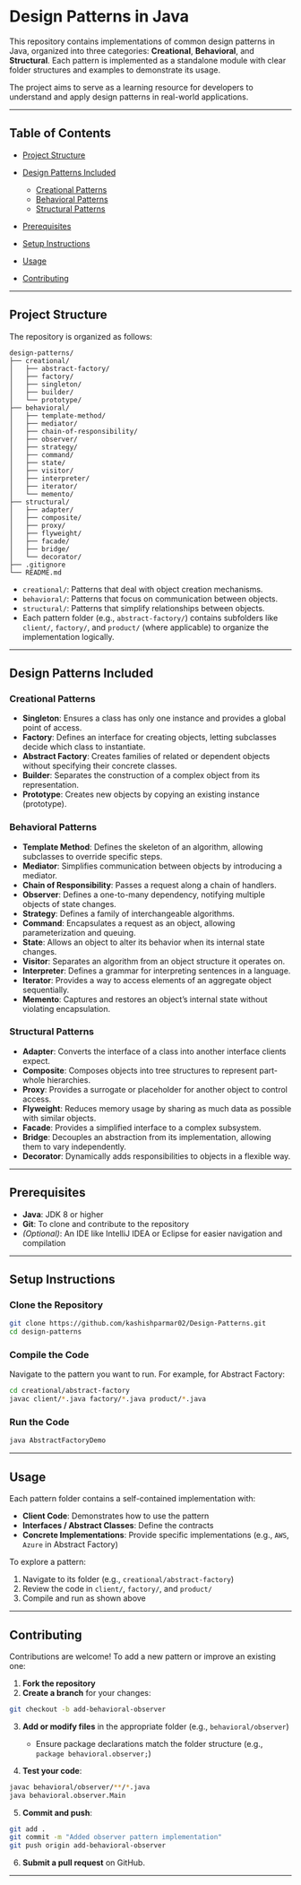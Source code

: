 # Design Patterns in Java

This repository contains implementations of common design patterns in Java, organized into three categories: **Creational**, **Behavioral**, and **Structural**. Each pattern is implemented as a standalone module with clear folder structures and examples to demonstrate its usage.

The project aims to serve as a learning resource for developers to understand and apply design patterns in real-world applications.

---

## Table of Contents

* [Project Structure](#project-structure)
* [Design Patterns Included](#design-patterns-included)

  * [Creational Patterns](#creational-patterns)
  * [Behavioral Patterns](#behavioral-patterns)
  * [Structural Patterns](#structural-patterns)
* [Prerequisites](#prerequisites)
* [Setup Instructions](#setup-instructions)
* [Usage](#usage)
* [Contributing](#contributing)

---

## Project Structure

The repository is organized as follows:

```
design-patterns/
├── creational/
│   ├── abstract-factory/
│   ├── factory/
│   ├── singleton/
│   ├── builder/
│   └── prototype/
├── behavioral/
│   ├── template-method/
│   ├── mediator/
│   ├── chain-of-responsibility/
│   ├── observer/
│   ├── strategy/
│   ├── command/
│   ├── state/
│   ├── visitor/
│   ├── interpreter/
│   ├── iterator/
│   └── memento/
├── structural/
│   ├── adapter/
│   ├── composite/
│   ├── proxy/
│   ├── flyweight/
│   ├── facade/
│   ├── bridge/
│   └── decorator/
├── .gitignore
└── README.md
```

* `creational/`: Patterns that deal with object creation mechanisms.
* `behavioral/`: Patterns that focus on communication between objects.
* `structural/`: Patterns that simplify relationships between objects.
* Each pattern folder (e.g., `abstract-factory/`) contains subfolders like `client/`, `factory/`, and `product/` (where applicable) to organize the implementation logically.

---

## Design Patterns Included

### Creational Patterns

* **Singleton**: Ensures a class has only one instance and provides a global point of access.
* **Factory**: Defines an interface for creating objects, letting subclasses decide which class to instantiate.
* **Abstract Factory**: Creates families of related or dependent objects without specifying their concrete classes.
* **Builder**: Separates the construction of a complex object from its representation.
* **Prototype**: Creates new objects by copying an existing instance (prototype).

### Behavioral Patterns

* **Template Method**: Defines the skeleton of an algorithm, allowing subclasses to override specific steps.
* **Mediator**: Simplifies communication between objects by introducing a mediator.
* **Chain of Responsibility**: Passes a request along a chain of handlers.
* **Observer**: Defines a one-to-many dependency, notifying multiple objects of state changes.
* **Strategy**: Defines a family of interchangeable algorithms.
* **Command**: Encapsulates a request as an object, allowing parameterization and queuing.
* **State**: Allows an object to alter its behavior when its internal state changes.
* **Visitor**: Separates an algorithm from an object structure it operates on.
* **Interpreter**: Defines a grammar for interpreting sentences in a language.
* **Iterator**: Provides a way to access elements of an aggregate object sequentially.
* **Memento**: Captures and restores an object’s internal state without violating encapsulation.

### Structural Patterns

* **Adapter**: Converts the interface of a class into another interface clients expect.
* **Composite**: Composes objects into tree structures to represent part-whole hierarchies.
* **Proxy**: Provides a surrogate or placeholder for another object to control access.
* **Flyweight**: Reduces memory usage by sharing as much data as possible with similar objects.
* **Facade**: Provides a simplified interface to a complex subsystem.
* **Bridge**: Decouples an abstraction from its implementation, allowing them to vary independently.
* **Decorator**: Dynamically adds responsibilities to objects in a flexible way.

---

## Prerequisites

* **Java**: JDK 8 or higher
* **Git**: To clone and contribute to the repository
* *(Optional)*: An IDE like IntelliJ IDEA or Eclipse for easier navigation and compilation

---

## Setup Instructions

### Clone the Repository

```bash
git clone https://github.com/kashishparmar02/Design-Patterns.git
cd design-patterns
```

### Compile the Code

Navigate to the pattern you want to run. For example, for Abstract Factory:

```bash
cd creational/abstract-factory
javac client/*.java factory/*.java product/*.java
```

### Run the Code

```bash
java AbstractFactoryDemo
```

---

## Usage

Each pattern folder contains a self-contained implementation with:

* **Client Code**: Demonstrates how to use the pattern
* **Interfaces / Abstract Classes**: Define the contracts
* **Concrete Implementations**: Provide specific implementations (e.g., `AWS`, `Azure` in Abstract Factory)

To explore a pattern:

1. Navigate to its folder (e.g., `creational/abstract-factory`)
2. Review the code in `client/`, `factory/`, and `product/`
3. Compile and run as shown above

---

## Contributing

Contributions are welcome! To add a new pattern or improve an existing one:

1. **Fork the repository**
2. **Create a branch** for your changes:

```bash
git checkout -b add-behavioral-observer
```

3. **Add or modify files** in the appropriate folder (e.g., `behavioral/observer`)

   * Ensure package declarations match the folder structure (e.g., `package behavioral.observer;`)

4. **Test your code**:

```bash
javac behavioral/observer/**/*.java
java behavioral.observer.Main
```

5. **Commit and push**:

```bash
git add .
git commit -m "Added observer pattern implementation"
git push origin add-behavioral-observer
```

6. **Submit a pull request** on GitHub.

---

